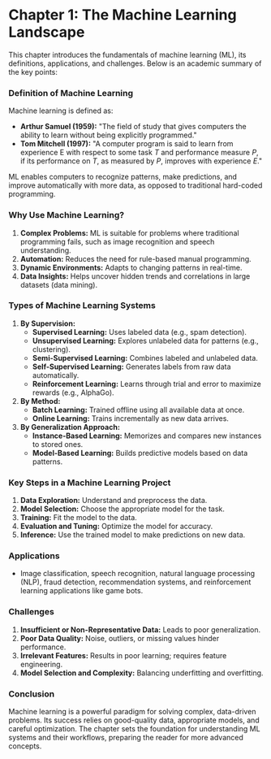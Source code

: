 # Chapter 1: The Machine Learning Landscape

This chapter introduces the fundamentals of machine learning (ML), its definitions, applications, and challenges. Below is an academic summary of the key points:

### **Definition of Machine Learning**

Machine learning is defined as:

- **Arthur Samuel (1959):** "The field of study that gives computers the ability to learn without being explicitly programmed."
- **Tom Mitchell (1997):** "A computer program is said to learn from experience E with respect to some task $T$ and performance measure $P$, if its performance on $T$, as measured by $P$, improves with experience $E$."

ML enables computers to recognize patterns, make predictions, and improve automatically with more data, as opposed to traditional hard-coded programming.

### **Why Use Machine Learning?**

1. **Complex Problems:** ML is suitable for problems where traditional programming fails, such as image recognition and speech understanding.
2. **Automation:** Reduces the need for rule-based manual programming.
3. **Dynamic Environments:** Adapts to changing patterns in real-time.
4. **Data Insights:** Helps uncover hidden trends and correlations in large datasets (data mining).

### **Types of Machine Learning Systems**

1. **By Supervision:**
    - **Supervised Learning:** Uses labeled data (e.g., spam detection).
    - **Unsupervised Learning:** Explores unlabeled data for patterns (e.g., clustering).
    - **Semi-Supervised Learning:** Combines labeled and unlabeled data.
    - **Self-Supervised Learning:** Generates labels from raw data automatically.
    - **Reinforcement Learning:** Learns through trial and error to maximize rewards (e.g., AlphaGo).
2. **By Method:**
    - **Batch Learning:** Trained offline using all available data at once.
    - **Online Learning:** Trains incrementally as new data arrives.
3. **By Generalization Approach:**
    - **Instance-Based Learning:** Memorizes and compares new instances to stored ones.
    - **Model-Based Learning:** Builds predictive models based on data patterns.

### **Key Steps in a Machine Learning Project**

1. **Data Exploration:** Understand and preprocess the data.
2. **Model Selection:** Choose the appropriate model for the task.
3. **Training:** Fit the model to the data.
4. **Evaluation and Tuning:** Optimize the model for accuracy.
5. **Inference:** Use the trained model to make predictions on new data.

### **Applications**

- Image classification, speech recognition, natural language processing (NLP), fraud detection, recommendation systems, and reinforcement learning applications like game bots.

### **Challenges**

1. **Insufficient or Non-Representative Data:** Leads to poor generalization.
2. **Poor Data Quality:** Noise, outliers, or missing values hinder performance.
3. **Irrelevant Features:** Results in poor learning; requires feature engineering.
4. **Model Selection and Complexity:** Balancing underfitting and overfitting.

### **Conclusion**

Machine learning is a powerful paradigm for solving complex, data-driven problems. Its success relies on good-quality data, appropriate models, and careful optimization. The chapter sets the foundation for understanding ML systems and their workflows, preparing the reader for more advanced concepts.